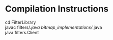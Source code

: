 # Compilation Instructions


cd FilterLibrary  
javac filters/*.java bitmap_implementations/*.java  
java filters.Client  


